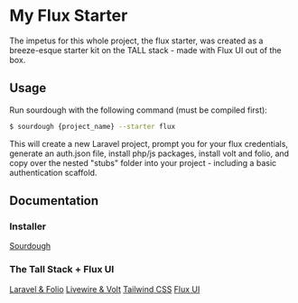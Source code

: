 # My Flux Starter

The impetus for this whole project, the flux starter, was created as a breeze-esque starter kit on the TALL stack - made with Flux UI out of the box.

## Usage

Run sourdough with the following command (must be compiled first):

```bash
$ sourdough {project_name} --starter flux
```

This will create a new Laravel project, prompt you for your flux credentials, generate an auth.json file, install php/js packages, install volt and folio, and copy over the nested "stubs" folder into your project - including a basic authentication scaffold.

## Documentation

### Installer
[Sourdough](https://github.com/jrlmx/sourdough)

### The Tall Stack + Flux UI
[Laravel & Folio](https://laravel.com)
[Livewire & Volt](https://livewire.laravel.com)
[Tailwind CSS](https://tailwindcss.com)
[Flux UI](https://fluxui.dev)
